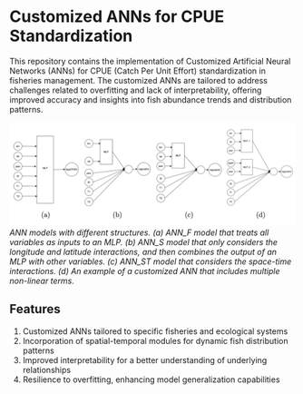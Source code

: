 # Customized ANNs for CPUE Standardization

This repository contains the implementation of Customized Artificial Neural Networks (ANNs) for CPUE (Catch Per Unit Effort) standardization in fisheries management. The customized ANNs are tailored to address challenges related to overfitting and lack of interpretability, offering improved accuracy and insights into fish abundance trends and distribution patterns.


![img](Github_page/structures.png)
*ANN models with different structures. (a) ANN\_F model that treats all variables as inputs to an MLP. (b) ANN\_S model that only considers the longitude and latitude interactions, and then combines the output of an MLP with other variables. (c) ANN\_ST model that considers the space-time interactions. (d) An example of a customized ANN that includes multiple non-linear terms.*




## Features
1. Customized ANNs tailored to specific fisheries and ecological systems
2. Incorporation of spatial-temporal modules for dynamic fish distribution patterns
3. Improved interpretability for a better understanding of underlying relationships
4. Resilience to overfitting, enhancing model generalization capabilities





